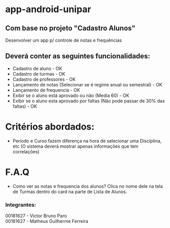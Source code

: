 # app-android-unipar

## Com base no projeto "Cadastro Alunos"
Desenvolver um app p/ controle de notas e frequências

## Deverá conter as seguintes funcionalidades:
- Cadastro de aluno - OK
- Cadastro de turmas - OK
- Cadastro de professores - OK
- Lançamento de notas (Selecionar se é regime anual ou semestral) - OK
- Lançamento de frequencia - OK
- Exibir se o aluno está aprovado ou não (Media 60) - OK
- Exibir se o aluno esta aprovado por faltas (Não pode passar de 30% das faltas) - OK

# Critérios abordados:
- Período e Curso fazem diferença na hora de selecionar uma Disciplina, etc (O sistema deverá mostrar apenas informações que tem correlações)

# F.A.Q
- Como ver as notas e frequencia dos alunos? Clica no nome dele na tela de Turmas dentro do card na parte de Lista de Alunos.

### Integrantes:
00181627 - Victor Bruno Paro  
00181627 - Matheus Guilherme Ferreira
